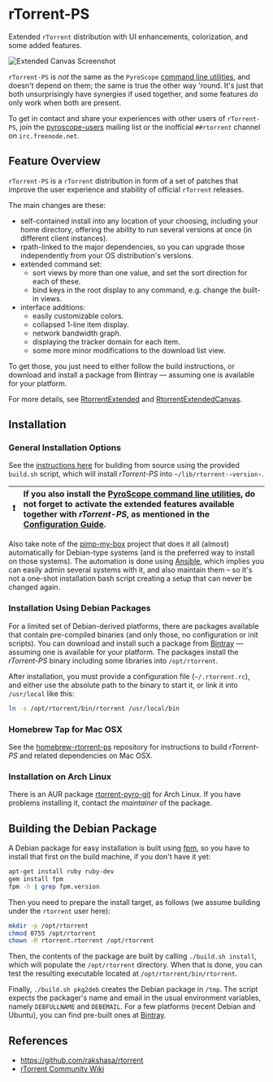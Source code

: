 rTorrent-PS
===========

Extended `rTorrent` distribution with UI enhancements, colorization, and some added features.

![Extended Canvas Screenshot](https://raw.githubusercontent.com/pyroscope/rtorrent-ps/master/images/rT-PS-094-2014-05-24-shadow.png)

`rTorrent-PS` is *not* the same as the `PyroScope`
[command line utilities](https://github.com/pyroscope/pyrocore#pyrocore),
and doesn't depend on them; the same is true the other way 'round.
It's just that both unsurprisingly have synergies if used together,
and some features *do* only work when both are present.

To get in contact and share your experiences with other users of `rTorrent-PS`,
join the [pyroscope-users](http://groups.google.com/group/pyroscope-users) mailing list
or the inofficial ``##rtorrent`` channel on ``irc.freenode.net``.


## Feature Overview

`rTorrent-PS` is a `rTorrent` distribution in form of a set of patches
that improve the user experience and stability of official `rTorrent` releases.

The main changes are these:

  * self-contained install into any location of your choosing, including your home directory, offering the ability to run several versions at once (in different client instances).
  * rpath-linked to the major dependencies, so you can upgrade those independently from your OS distribution's versions.
  * extended command set:
    * sort views by more than one value, and set the sort direction for each of these.
    * bind keys in the root display to any command, e.g. change the built-in views.
  * interface additions:
    * easily customizable colors.
    * collapsed 1-line item display.
    * network bandwidth graph.
    * displaying the tracker domain for each item.
    * some more minor modifications to the download list view.

To get those, you just need to either follow the build instructions, or download and install a package from Bintray — assuming one is available for your platform.


For more details, see
[RtorrentExtended](https://github.com/pyroscope/rtorrent-ps/blob/master/docs/RtorrentExtended.md)
and
[RtorrentExtendedCanvas](https://github.com/pyroscope/rtorrent-ps/blob/master/docs/RtorrentExtendedCanvas.md).


## Installation

### General Installation Options

See the
[instructions here](https://github.com/pyroscope/pyroscope/blob/wiki/DebianInstallFromSource.md#build-rtorrent-and-core-dependencies-from-source)
for building from source using the provided ``build.sh`` script,
which will install *rTorrent-PS* into ``~/lib/rtorrent-‹version›``.

:exclamation: | If you also install the [PyroScope command line utilities](https://github.com/pyroscope/pyrocore), do not forget to activate the extended features available together with *rTorrent-PS*, as mentioned in the [Configuration Guide](https://pyrocore.readthedocs.org/en/latest/setup.html#extending-your-rtorrent-rc).
----: | :----

Also take note of the [pimp-my-box](https://github.com/pyroscope/pimp-my-box) project
that does it all (almost) automatically for Debian-type systems (and is the preferred way to install on those systems).
The automation is done using [Ansible](http://docs.ansible.com/),
which implies you can easily admin several systems with it, and also maintain them –
so it's not a one-shot installation bash script creating a setup that can never be changed again.

### Installation Using Debian Packages

For a limited set of Debian-derived platforms, there are packages available that
contain pre-compiled binaries (and only those, no configuration or init scripts).
You can download and install such a package from
[Bintray](https://bintray.com/pyroscope/rtorrent-ps) —
assuming one is available for your platform.
The packages install the *rTorrent-PS* binary including some libraries into ``/opt/rtorrent``.

After installation, you must provide a configuration file (``~/.rtorrent.rc``),
and either use the absolute path to the binary to start it,
or link it into ``/usr/local`` like this:

```sh
ln -s /opt/rtorrent/bin/rtorrent /usr/local/bin
```

### Homebrew Tap for Mac OSX

See the [homebrew-rtorrent-ps](https://github.com/pyroscope/homebrew-rtorrent-ps) repository
for instructions to build *rTorrent-PS* and related dependencies on Mac OSX.

### Installation on Arch Linux

There is an AUR package [rtorrent-pyro-git](https://aur.archlinux.org/packages/rtorrent-pyro-git/)
for Arch Linux. If you have problems installing it, contact *the maintainer* of the package.


## Building the Debian Package

A Debian package for easy installation is built using [fpm](https://github.com/jordansissel/fpm),
so you have to install that first on the build machine, if you don't have it yet:

```sh
apt-get install ruby ruby-dev
gem install fpm
fpm -h | grep fpm.version
```

Then you need to prepare the install target, as follows (we assume building under the `rtorrent` user here):

```sh
mkdir -p /opt/rtorrent
chmod 0755 /opt/rtorrent
chown -R rtorrent.rtorrent /opt/rtorrent
```

Then, the contents of the package are built by calling `./build.sh install`,
which will populate the `/opt/rtorrent` directory. When that is done, you can test
the resulting executable located at `/opt/rtorrent/bin/rtorrent`.

Finally, `./build.sh pkg2deb` creates the Debian package in `/tmp`.
The script expects the packager's name and email in the usual environment variables,
namely `DEBFULLNAME` and `DEBEMAIL`.
For a few platforms (recent Debian and Ubuntu), you can find pre-built ones
at [Bintray](https://bintray.com/pyroscope/rtorrent-ps/rtorrent-ps).


## References

  * https://github.com/rakshasa/rtorrent
  * [rTorrent Community Wiki](http://community.rutorrent.org/)
